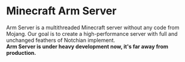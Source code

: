# Minecraft Arm Server

Arm Server is a multithreaded Minecraft server without any code from Mojang.
Our goal is to create a high-performance server with full and unchanged feathers of Notchian implement.  
**Arm Server is under heavy development now, it's far away from production.**
